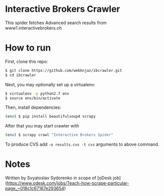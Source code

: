 Interactive Brokers Crawler
===========================
This spider fetches Advanced search results from www1.interactivebrokers.ch

How to run
===========================
First, clone this repo:
```sh
$ git clone https://github.com/webknjaz/ibcrawler.git
$ cd ibcrawler
```
Next, you may optionally set up a virtualenv:
```sh
$ virtualenv -p python2.7 env
$ source env/bin/activate
```
Then, install dependencies:
```sh
(env) $ pip install beautifulsoup4 scrapy
```
After that you may start crawler with
```sh
(env) $ scrapy crawl "Interactive Brokers Spider"
```
To produce CVS add `-o results.cvs -t cvs` arguments to above command.

Notes
===========================
Written by Svyatoslav Sydorenko in scope of [oDesk job]
(https://www.odesk.com/jobs/Teach-how-scrape-particular-page_~018c1c67167e293654)
